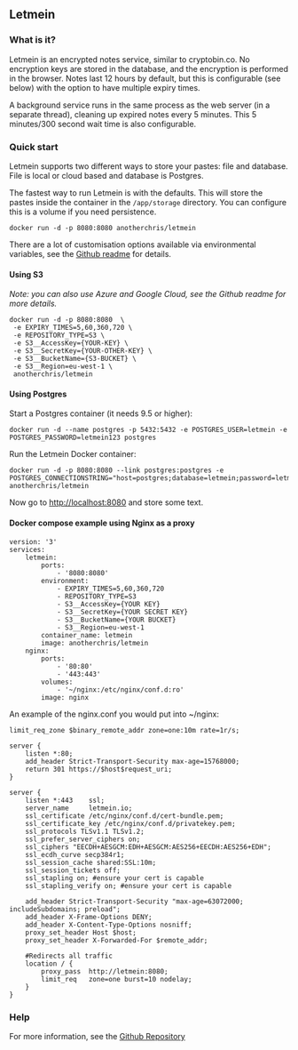 ## Letmein

### What is it?

Letmein is an encrypted notes service, similar to cryptobin.co. No encryption keys are stored in the database, and the encryption is performed in the browser. Notes last 12 hours by default, but this is configurable (see below) with the option to have multiple expiry times.

A background service runs in the same process as the web server (in a separate thread), cleaning up expired notes every 5 minutes. This 5 minutes/300 second wait time is also configurable.

### Quick start

Letmein supports two different ways to store your pastes: file and database. File is local or cloud based and database is Postgres.

The fastest way to run Letmein is with the defaults. This will store the pastes inside the container in the `/app/storage` directory. You can configure this is a volume if you need persistence.

```
docker run -d -p 8080:8080 anotherchris/letmein
```

There are a lot of customisation options available via environmental variables, see the [Github readme](https://github.com/yetanotherchris/letmein) for details.

#### Using S3

*Note: you can also use Azure and Google Cloud, see the Github readme for more details.*

```
docker run -d -p 8080:8080  \
 -e EXPIRY_TIMES=5,60,360,720 \
 -e REPOSITORY_TYPE=S3 \
 -e S3__AccessKey={YOUR-KEY} \
 -e S3__SecretKey={YOUR-OTHER-KEY} \
 -e S3__BucketName={S3-BUCKET} \
 -e S3__Region=eu-west-1 \
 anotherchris/letmein
```

#### Using Postgres

Start a Postgres container (it needs 9.5 or higher):

    docker run -d --name postgres -p 5432:5432 -e POSTGRES_USER=letmein -e POSTGRES_PASSWORD=letmein123 postgres 

Run the Letmein Docker container:

    docker run -d -p 8080:8080 --link postgres:postgres -e POSTGRES_CONNECTIONSTRING="host=postgres;database=letmein;password=letmein123;username=letmein" anotherchris/letmein

Now go to [http://localhost:8080](http://localhost:8080) and store some text.

#### Docker compose example using Nginx as a proxy

```
version: '3'
services:
    letmein:
        ports:
            - '8080:8080'
        environment:
            - EXPIRY_TIMES=5,60,360,720
            - REPOSITORY_TYPE=S3
            - S3__AccessKey={YOUR KEY}
            - S3__SecretKey={YOUR SECRET KEY}
            - S3__BucketName={YOUR BUCKET}
            - S3__Region=eu-west-1
        container_name: letmein
        image: anotherchris/letmein
    nginx:
        ports:
            - '80:80'
            - '443:443'
        volumes:
            - '~/nginx:/etc/nginx/conf.d:ro'
        image: nginx
```

An example of the nginx.conf you would put into ~/nginx:

```
limit_req_zone $binary_remote_addr zone=one:10m rate=1r/s;

server {
    listen *:80;
    add_header Strict-Transport-Security max-age=15768000;
    return 301 https://$host$request_uri;
}

server {
    listen *:443    ssl;
    server_name     letmein.io;
    ssl_certificate /etc/nginx/conf.d/cert-bundle.pem;
    ssl_certificate_key /etc/nginx/conf.d/privatekey.pem;
    ssl_protocols TLSv1.1 TLSv1.2;
    ssl_prefer_server_ciphers on;
    ssl_ciphers "EECDH+AESGCM:EDH+AESGCM:AES256+EECDH:AES256+EDH";
    ssl_ecdh_curve secp384r1;
    ssl_session_cache shared:SSL:10m;
    ssl_session_tickets off;
    ssl_stapling on; #ensure your cert is capable
    ssl_stapling_verify on; #ensure your cert is capable

    add_header Strict-Transport-Security "max-age=63072000; includeSubdomains; preload";
    add_header X-Frame-Options DENY;
    add_header X-Content-Type-Options nosniff;
    proxy_set_header Host $host;
    proxy_set_header X-Forwarded-For $remote_addr;

    #Redirects all traffic
    location / {
        proxy_pass  http://letmein:8080;
        limit_req   zone=one burst=10 nodelay;
    }
}
```

### Help

For more information, see the [Github Repository](https://github.com/yetanotherchris/letmein)